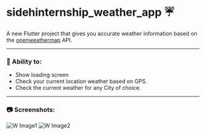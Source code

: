 # sidehinternship_weather_app :umbrella:

A new Flutter project that gives you accurate weather information based on the [openweathermap](https://openweathermap.org/current) API.


---


### :muscle: Ability to:
- Show loading screen
- Check your current location weather based on GPS.
- Check the current weather for any City of choice.

---

### :camera: Screenshots:
![W Image1](https://user-images.githubusercontent.com/76845356/124383047-5c958100-dcc2-11eb-83c9-d1868cf23000.jpeg)
![W Image2](https://user-images.githubusercontent.com/76845356/124383059-67501600-dcc2-11eb-9532-d05d3a2ad934.jpeg)
